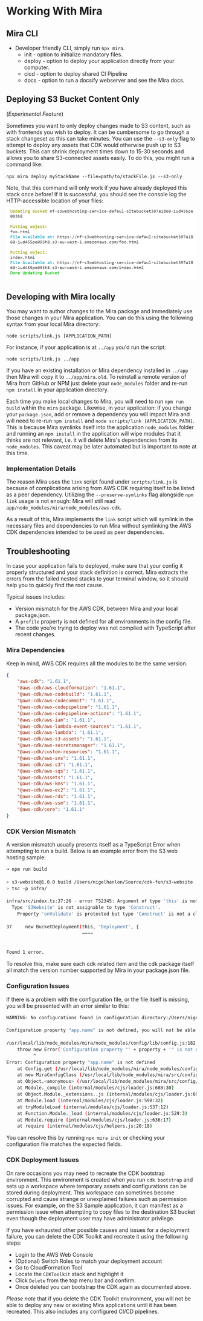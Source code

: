 # Working With Mira
## Mira CLI
  - Developer friendly CLI, simply run `npx mira`.
      - init - option to initialize mandatory files.
      - deploy - option to deploy your application directly from your computer.
      - cicd - option to deploy shared CI Pipeline
      - docs - option to run a docsify webserver and see the Mira docs.

## Deploying S3 Bucket Content Only
(*Experimental Feature*)

Sometimes you want to only deploy changes made to S3 content, such as with frontends you wish to deploy.  It can be cumbersome to go through a stack changeset as this can take minutes.  You can use the `--s3-only` flag to attempt to deploy any assets that CDK would otherwise push up to S3 buckets.  This can shrink deployment times down to 15-30 seconds and allows you to share S3-connected assets easily.  To do this, you might run a command like:

`npx mira deploy myStackName --file=path/to/stackFile.js --s3-only`

Note, that this command will only work if you have already deployed this stack once before!  If it is successful, you should see the console log the HTTP-accessible location of your files:

![quick-deploy]

## Developing with Mira locally

You may want to author changes to the Mira package and immediately use those
changes in your Mira application.  You can do this using the following syntax
from your local Mira directory:

```
node scripts/link.js [APPLICATION_PATH]
```

For instance, if your application is at `../app` you'd run the script:

```
node scripts/link.js ../app
```

If you have an existing installation or Mira dependency installed in `../app` 
then Mira will copy it to `../app/mira.old`.  To reinstall a remote version of
Mira from GitHub or NPM just delete your `node_modules` folder and re-run 
`npm install` in your application directory.

Each time you make local changes to Mira, you will need to run `npm run build` within the `mira` package. Likewise, in your application: if you change your `package.json`, add or remove a dependency you will impact Mira and will need to re-run `npm install` and `node scripts/link [APPLICATION_PATH]`. This is because Mira symlinks itself into the application `node_modules` folder and running an `npm install` in the application will wipe modules that it thinks are not relevant, i.e. it will delete Mira's dependencies from its `node_modules`. This caveat may be later automated but is important to note at this time.

### Implementation Details

The reason Mira uses the `link` script found under `scripts/link.js` is because
of complications arising from AWS CDK requiring itself to be listed as a
peer dependency.  Utilizing the `--preserve-symlinks` flag alongside `npm link`
usage is not enough: Mira will still read `app/node_modules/mira/node_modules/aws-cdk`.

As a result of this, Mira implements the `link` script which will symlink in the
necessary files and dependencies to run Mira without symlinking the AWS CDK
dependencies intended to be used as peer dependencies.



## Troubleshooting

In case your application fails to deployed, make sure that your config it properly structured and your stack definition is correct.
Mira extracts the errors from the failed nested stacks to your terminal window, so it should help you to quickly find the root cause.

Typical issues includes:

* Version mismatch for the AWS CDK, between Mira and your local package.json.
* A `profile` property is not defined for all environments in the config file.
* The code you're trying to deploy was not complied with TypeScript after recent changes.

### Mira Dependencies

Keep in mind, AWS CDK requires all the modules to be the same version.
```json
{
    "aws-cdk": "1.61.1",
    "@aws-cdk/aws-cloudformation": "1.61.1",
    "@aws-cdk/aws-codebuild": "1.61.1",
    "@aws-cdk/aws-codecommit": "1.61.1",
    "@aws-cdk/aws-codepipeline": "1.61.1",
    "@aws-cdk/aws-codepipeline-actions": "1.61.1",
    "@aws-cdk/aws-iam": "1.61.1",
    "@aws-cdk/aws-lambda-event-sources": "1.61.1",
    "@aws-cdk/aws-lambda": "1.61.1",
    "@aws-cdk/aws-s3-assets": "1.61.1",
    "@aws-cdk/aws-secretsmanager": "1.61.1",
    "@aws-cdk/custom-resources": "1.61.1",
    "@aws-cdk/aws-sns": "1.61.1",
    "@aws-cdk/aws-s3": "1.61.1",
    "@aws-cdk/aws-sqs": "1.61.1",
    "@aws-cdk/assets": "1.61.1",
    "@aws-cdk/aws-kms": "1.61.1",
    "@aws-cdk/aws-ec2": "1.61.1",
    "@aws-cdk/aws-rds": "1.61.1",
    "@aws-cdk/aws-ssm": "1.61.1",
    "@aws-cdk/core": "1.61.1"
}
```

### CDK Version Mismatch

A version mismatch usually presents itself as a TypeScript Error when attempting to run a build. Below is an example error from the S3 web hosting sample:

```sh
➜ npm run build

> s3-website@1.0.0 build /Users/nigelhanlon/Source/cdk-fun/s3-website
> tsc -p infra/

infra/src/index.ts:37:26 - error TS2345: Argument of type 'this' is not assignable to parameter of type 'Construct'.
  Type 'S3Website' is not assignable to type 'Construct'.
    Property 'onValidate' is protected but type 'Construct' is not a class derived from 'Construct'.

37     new BucketDeployment(this, 'Deployment', {
                            ~~~~


Found 1 error.

```

To resolve this, make sure each cdk related item and the cdk package itself all match the version number supported by Mira in your package.json file.

### Configuration Issues

If there is a problem with the configuration file, or the file itself is missing, you will be presented with an error similar to this:

```sh
WARNING: No configurations found in configuration directory:/Users/nigelhanlon/Source/cdk-fun/s3-website/config

Configuration property "app.name" is not defined, you will not be able to deploy your app yet.

/usr/local/lib/node_modules/mira/node_modules/config/lib/config.js:182
    throw new Error('Configuration property "' + property + '" is not defined');
          ^
Error: Configuration property "app.name" is not defined
    at Config.get (/usr/local/lib/node_modules/mira/node_modules/config/lib/config.js:182:11)
    at new MiraConfigClass (/usr/local/lib/node_modules/mira/src/config/mira-config.ts:72:50)
    at Object.<anonymous> (/usr/local/lib/node_modules/mira/src/config/mira-config.ts:209:27)
    at Module._compile (internal/modules/cjs/loader.js:688:30)
    at Object.Module._extensions..js (internal/modules/cjs/loader.js:699:10)
    at Module.load (internal/modules/cjs/loader.js:598:32)
    at tryModuleLoad (internal/modules/cjs/loader.js:537:12)
    at Function.Module._load (internal/modules/cjs/loader.js:529:3)
    at Module.require (internal/modules/cjs/loader.js:636:17)
    at require (internal/modules/cjs/helpers.js:20:18)

```

You can resolve this by running `npx mira init` or checking your configuration file matches the expected fields. 

### CDK Deployment Issues

On rare occasions you may need to recreate the CDK bootstrap environment. This environment is created when you run `cdk bootstrap` and sets up a workspace where temporary assets and configurations can be stored during deployment. This workspace can sometimes become corrupted and cause strange or unexplained failures such as permission issues. For example, on the S3 Sample application, it can manifest as a permission issue when attempting to copy files to the destination S3 bucket even though the deployment user may have administrator privilege.

If you have exhausted other possible causes and issues for a deployment failure, you can delete the CDK Toolkit and recreate it using the following steps:

- Login to the AWS Web Console
- (Optional) Switch Roles to match your deployment account
- Go to CloudFormation Tool
- Locate the `CDKToolkit` stack and highlight it
- Click `Delete` from the top menu bar and confirm.
- Once deleted you can bootstrap the CDK again as documented above.

*Please note* that if you delete the CDK Toolkit environment, you will not be able to deploy any new or existing Mira applications until it has been recreated. This also includes any configured CI/CD pipelines.

<!-- Images -->
[quick-deploy]: ../img/quick-deploy.png
